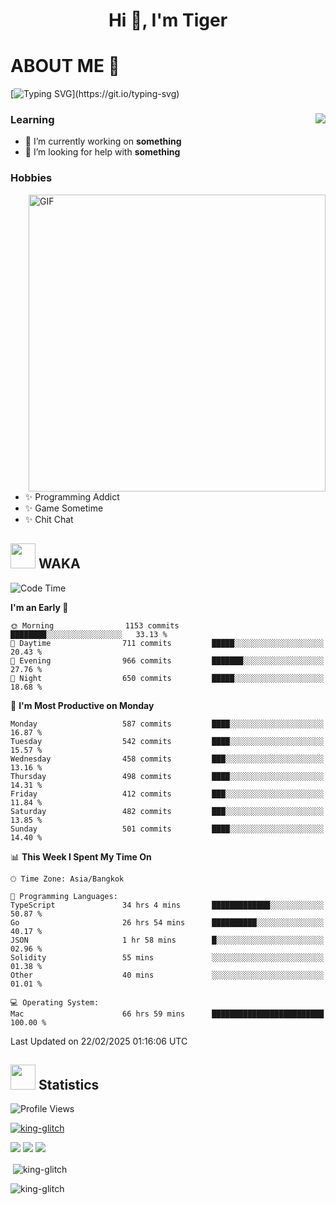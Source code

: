 <h1 align="center">Hi 👋, I'm Tiger</h1>




# ABOUT ME 💬

[![Typing SVG](https://readme-typing-svg.herokuapp.com?color=22F771&vCenter=true&lines=A+perssionate+developer+from+nowhere.)](https://git.io/typing-svg)

<div>
 <img align="right" src="https://spotify-github-profile.vercel.app/api/view?uid=12129734423&cover_image=false&theme=default&bar_color=22d016&bar_color_cover=true" />
 <h3>Learning</h3>
 
 <ul>
  <li>🔭 I’m currently working on <b>something</b></li>
  <li>🤝 I’m looking for help with <b>something</b></li>
 </ul>
 
</div>
<div>
 <h3>Hobbies</h3>
 <img align="right" height="475px"  alt="GIF" src="https://i.pinimg.com/originals/1f/b7/db/1fb7dbee557e5ed509f7517da8a84d58.gif" />
 <ul>
  <li>✨ Programming Addict</li>
  <li>✨ Game Sometime</li>
  <li>✨ Chit Chat</li>
 </ul>
 
</div>



## <img height="40" src="https://raw.githubusercontent.com/innng/innng/master/assets/kyubey.gif"/> WAKA

<!--START_SECTION:waka-->
![Code Time](http://img.shields.io/badge/Code%20Time-3%2C393%20hrs%2010%20mins-blue)

**I'm an Early 🐤** 

```text
🌞 Morning                1153 commits        ████████░░░░░░░░░░░░░░░░░   33.13 % 
🌆 Daytime                711 commits         █████░░░░░░░░░░░░░░░░░░░░   20.43 % 
🌃 Evening                966 commits         ███████░░░░░░░░░░░░░░░░░░   27.76 % 
🌙 Night                  650 commits         █████░░░░░░░░░░░░░░░░░░░░   18.68 % 
```
📅 **I'm Most Productive on Monday** 

```text
Monday                   587 commits         ████░░░░░░░░░░░░░░░░░░░░░   16.87 % 
Tuesday                  542 commits         ████░░░░░░░░░░░░░░░░░░░░░   15.57 % 
Wednesday                458 commits         ███░░░░░░░░░░░░░░░░░░░░░░   13.16 % 
Thursday                 498 commits         ████░░░░░░░░░░░░░░░░░░░░░   14.31 % 
Friday                   412 commits         ███░░░░░░░░░░░░░░░░░░░░░░   11.84 % 
Saturday                 482 commits         ███░░░░░░░░░░░░░░░░░░░░░░   13.85 % 
Sunday                   501 commits         ████░░░░░░░░░░░░░░░░░░░░░   14.40 % 
```


📊 **This Week I Spent My Time On** 

```text
🕑︎ Time Zone: Asia/Bangkok

💬 Programming Languages: 
TypeScript               34 hrs 4 mins       █████████████░░░░░░░░░░░░   50.87 % 
Go                       26 hrs 54 mins      ██████████░░░░░░░░░░░░░░░   40.17 % 
JSON                     1 hr 58 mins        █░░░░░░░░░░░░░░░░░░░░░░░░   02.96 % 
Solidity                 55 mins             ░░░░░░░░░░░░░░░░░░░░░░░░░   01.38 % 
Other                    40 mins             ░░░░░░░░░░░░░░░░░░░░░░░░░   01.01 % 

💻 Operating System: 
Mac                      66 hrs 59 mins      █████████████████████████   100.00 % 
```


 Last Updated on 22/02/2025 01:16:06 UTC
<!--END_SECTION:waka-->
## <img height="40" src="https://raw.githubusercontent.com/innng/innng/master/assets/kyubey.gif"/> Statistics
![Profile Views](https://komarev.com/ghpvc/?username=king-glitch)  

<p align="left"> 
 <a href="https://github.com/ryo-ma/github-profile-trophy">
  <img src="https://github-profile-trophy.vercel.app/?username=king-glitch&theme=dracula" alt="king-glitch" />
 </a> </p>

![](https://github-profile-summary-cards.vercel.app/api/cards/profile-details?username=king-glitch&theme=dracula)
![](https://github-profile-summary-cards.vercel.app/api/cards/stats?username=king-glitch&theme=dracula) 
![](https://github-profile-summary-cards.vercel.app/api/cards/productive-time?username=king-glitch&theme=dracula)


<p>&nbsp;<img align="center" src="https://github-readme-stats.vercel.app/api?username=king-glitch&theme=dracula" alt="king-glitch" /></p>

<p><img align="center" src="https://github-readme-streak-stats.herokuapp.com/?user=king-glitch&theme=dracula" alt="king-glitch" /></p>

